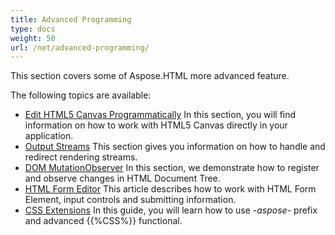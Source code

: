 ```yaml
---
title: Advanced Programming
type: docs
weight: 50
url: /net/advanced-programming/
---
```


This section covers some of Aspose.HTML more advanced feature.

The following topics are available:

- [Edit HTML5 Canvas Programmatically](/html/net/edit-html5-canvas-programmatically/)
  In this section, you will find information on how to work with HTML5 Canvas directly in your application.
- [Output Streams](/html/net/output-streams/)
  This section gives you information on how to handle and redirect rendering streams.
- [DOM MutationObserver](/html/net/dom-mutationobserver/)
  In this section, we demonstrate how to register and observe changes in HTML Document Tree.
- [HTML Form Editor](/html/net/html-form-editor/)
  This article describes how to work with HTML Form Element, input controls and submitting information.
- [CSS Extensions](/html/net/css-extensions/)
  In this guide, you will learn how to use *-aspose-* prefix and advanced {{%CSS%}} functional.

